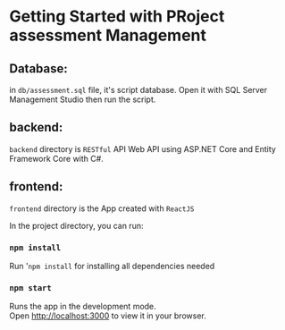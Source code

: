 # Getting Started with PRoject assessment Management

## Database:

in `db/assessment.sql` file, it's script database.
Open it with SQL Server Management Studio then run the script.

## backend:

`backend` directory is `RESTful` API Web API using ASP.NET Core and Entity Framework Core with C#.

## frontend:
`frontend` directory is the App created with `ReactJS`

In the project directory, you can run:


### `npm install`

Run '`npm install` for installing all dependencies needed

### `npm start`

Runs the app in the development mode.\
Open [http://localhost:3000](http://localhost:3000) to view it in your browser.
